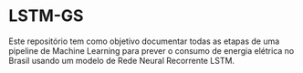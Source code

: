 # LSTM-GS
Este repositório tem como objetivo documentar todas as etapas de uma pipeline de Machine Learning para prever o consumo de energia elétrica no Brasil usando um modelo de Rede Neural Recorrente LSTM.
